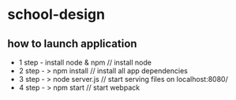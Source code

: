 # school-design

how to launch application
-----------

- 1 step - install node & npm // install node
- 2 step - > npm install // install all app dependencies
- 3 step - > node server.js // start serving files on localhost:8080/
- 4 step - > npm start // start webpack
